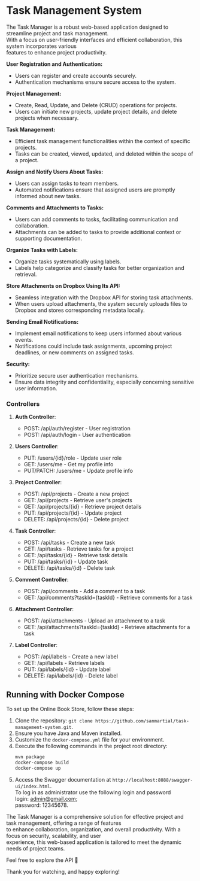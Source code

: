 # Task Management System

The Task Manager is a robust web-based application designed to streamline project and task management.  
With a focus on user-friendly interfaces and efficient collaboration, this system incorporates various   
features to enhance project productivity.

**User Registration and Authentication:**
- Users can register and create accounts securely.
- Authentication mechanisms ensure secure access to the system.

**Project Management:**
- Create, Read, Update, and Delete (CRUD) operations for projects.
- Users can initiate new projects, update project details, and delete projects when necessary.

**Task Management:**
- Efficient task management functionalities within the context of specific projects.
- Tasks can be created, viewed, updated, and deleted within the scope of a project.

**Assign and Notify Users About Tasks:**
- Users can assign tasks to team members.
- Automated notifications ensure that assigned users are promptly informed about new tasks.

**Comments and Attachments to Tasks:**
- Users can add comments to tasks, facilitating communication and collaboration.
- Attachments can be added to tasks to provide additional context or supporting documentation.

**Organize Tasks with Labels:**
- Organize tasks systematically using labels.
- Labels help categorize and classify tasks for better organization and retrieval.

**Store Attachments on Dropbox Using Its API:**
- Seamless integration with the Dropbox API for storing task attachments.
- When users upload attachments, the system securely uploads files to Dropbox and stores corresponding metadata locally.

**Sending Email Notifications:**
- Implement email notifications to keep users informed about various events.
- Notifications could include task assignments, upcoming project deadlines, or new comments on assigned tasks.

**Security:**
   - Prioritize secure user authentication mechanisms.
   - Ensure data integrity and confidentiality, especially concerning sensitive user information.

### Controllers

1. **Auth Controller**:
   - POST: /api/auth/register - User registration
   - POST: /api/auth/login - User authentication

2. **Users Controller**:
   - PUT: /users/{id}/role - Update user role
   - GET: /users/me - Get my profile info
   - PUT/PATCH: /users/me - Update profile info

3. **Project Controller**:
   - POST: /api/projects - Create a new project
   - GET: /api/projects - Retrieve user's projects
   - GET: /api/projects/{id} - Retrieve project details
   - PUT: /api/projects/{id} - Update project
   - DELETE: /api/projects/{id} - Delete project

4. **Task Controller**:
   - POST: /api/tasks - Create a new task
   - GET: /api/tasks - Retrieve tasks for a project
   - GET: /api/tasks/{id} - Retrieve task details
   - PUT: /api/tasks/{id} - Update task
   - DELETE: /api/tasks/{id} - Delete task

5. **Comment Controller**:
   - POST: /api/comments - Add a comment to a task
   - GET: /api/comments?taskId={taskId} - Retrieve comments for a task

6. **Attachment Controller**:
   - POST: /api/attachments - Upload an attachment to a task
   - GET: /api/attachments?taskId={taskId} - Retrieve attachments for a task

7. **Label Controller**:
   - POST: /api/labels - Create a new label
   - GET: /api/labels - Retrieve labels
   - PUT: /api/labels/{id} - Update label
   - DELETE: /api/labels/{id} - Delete label

## Running with Docker Compose

To set up the Online Book Store, follow these steps:

1. Clone the repository: `git clone https://github.com/sanmartial/task-management-system.git`.
2. Ensure you have Java and Maven installed.
3. Customize the `docker-compose.yml` file for your environment.
4. Execute the following commands in the project root directory:
   ```bash
   mvn package
   docker-compose build
   docker-compose up

5. Access the Swagger documentation at `http://localhost:8088/swagger-ui/index.html`.  
   To log in as administrator use the following login and password   
   login: admin@gmail.com;  
   password: 12345678.

The Task Manager is a comprehensive solution for effective project and task management, offering a range of features  
to enhance collaboration, organization, and overall productivity. With a focus on security, scalability, and user   
experience, this web-based application is tailored to meet the dynamic needs of project teams.

Feel free to explore the API 🚀

Thank you for watching, and happy exploring!




